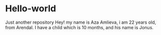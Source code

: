 # Hello-world
Just another repository 
Hey! my name is  Aza Amlieva, i am 22 years old, from Arendal. I have a child which is 10 months, and his name is Jonus. 
